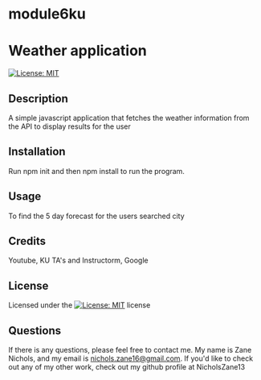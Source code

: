 # module6ku

# Weather application

[![License: MIT](https://img.shields.io/badge/License-MIT-yellow.svg)](https://opensource.org/licenses/MIT)

## Description

A simple javascript application that fetches the weather information from the API to display results for the user

## Installation

Run npm init and then npm install to run the program.

## Usage

To find the 5 day forecast for the users searched city

## Credits

Youtube, KU TA's and Instructorm, Google

## License

Licensed under the [![License: MIT](https://img.shields.io/badge/License-MIT-yellow.svg)](https://opensource.org/licenses/MIT) license

## Questions

If there is any questions, please feel free to contact me. My name is Zane Nichols, and my email is nichols.zane16@gmail.com.
If you'd like to check out any of my other work, check out my github profile at NicholsZane13

